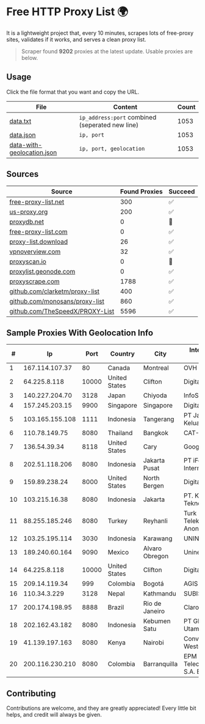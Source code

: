 
# Free HTTP Proxy List 🌍

It is a lightweight project that, every 10 minutes, scrapes lots of free-proxy sites, validates if it works, and serves a clean proxy list.


> Scraper found **9202** proxies at the latest update. Usable proxies are below.

## Usage

Click the file format that you want and copy the URL.


|File|Content|Count|
|----|-------|-----|
|[data.txt](https://raw.githubusercontent.com/themiralay/Proxy-List-World/master/data.txt)|`ip_address:port` combined (seperated new line)|1053|
|[data.json](https://raw.githubusercontent.com/themiralay/Proxy-List-World/master/data.json)|`ip, port`|1053|
|[data-with-geolocation.json](https://raw.githubusercontent.com/themiralay/Proxy-List-World/master/data-with-geolocation.json)|`ip, port, geolocation`|1053|

## Sources

|Source|Found Proxies|Succeed|
|------|-------------|-------|
|[free-proxy-list.net](https://free-proxy-list.net)|300|✅|
|[us-proxy.org](https://www.us-proxy.org)|200|✅|
|[proxydb.net](http://proxydb.net)|0|🚫|
|[free-proxy-list.com](https://free-proxy-list.com/?page=&port=&type%5B%5D=http&type%5B%5D=https&up_time=0&search=Search)|0|✅|
|[proxy-list.download](https://www.proxy-list.download/HTTP)|26|✅|
|[vpnoverview.com](https://vpnoverview.com/privacy/anonymous-browsing/free-proxy-servers)|32|✅|
|[proxyscan.io](https://www.proxyscan.io)|0|🚫|
|[proxylist.geonode.com](https://proxylist.geonode.com/api/proxy-list?limit=300&page=1&sort_by=lastChecked&sort_type=desc&protocols=http,https)|0|✅|
|[proxyscrape.com](https://api.proxyscrape.com/v2/?request=displayproxies&protocol=http&timeout=10000&country=all&ssl=all&anonymity=all)|1788|✅|
|[github.com/clarketm/proxy-list](https://raw.githubusercontent.com/clarketm/proxy-list/master/proxy-list-raw.txt)|400|✅|
|[github.com/monosans/proxy-list](https://raw.githubusercontent.com/monosans/proxy-list/main/proxies/http.txt)|860|✅|
|[github.com/TheSpeedX/PROXY-List](https://raw.githubusercontent.com/TheSpeedX/PROXY-List/master/http.txt)|5596|✅|


## Sample Proxies With Geolocation Info

|#|Ip|Port|Country|City|Internet Service Provider|
|-|--|----|-------|----|-------------------------|
|1|167.114.107.37|80|Canada|Montreal|OVH SAS|
|2|64.225.8.118|10000|United States|Clifton|DigitalOcean, LLC|
|3|140.227.204.70|3128|Japan|Chiyoda|InfoSphere|
|4|157.245.203.15|9900|Singapore|Singapore|DigitalOcean, LLC|
|5|103.165.155.108|1111|Indonesia|Tangerang|PT Jaringan Keluarga Bersama|
|6|110.78.149.75|8080|Thailand|Bangkok|CAT-BB|
|7|136.54.39.34|8118|United States|Cary|Google Fiber Inc.|
|8|202.51.118.206|8080|Indonesia|Jakarta Pusat|PT iForte Global Internet|
|9|159.89.238.24|8000|United States|North Bergen|DigitalOcean, LLC|
|10|103.215.16.38|8080|Indonesia|Jakarta|PT. Kreasi Sejahtera Teknologi|
|11|88.255.185.246|8080|Turkey|Reyhanli|Turk Telekomunikasyon Anonim Sirketi|
|12|103.25.195.114|3030|Indonesia|Karawang|UNINA|
|13|189.240.60.164|9090|Mexico|Alvaro Obregon|Uninet S.A. de C.V.|
|14|64.225.8.118|10000|United States|Clifton|DigitalOcean, LLC|
|15|209.14.119.34|999|Colombia|Bogotá|AGIS|
|16|110.34.3.229|3128|Nepal|Kathmandu|SUBISU C7|
|17|200.174.198.95|8888|Brazil|Rio de Janeiro|Claro S.A|
|18|202.162.43.182|8080|Indonesia|Kebumen Satu|PT Global Prima Utama|
|19|41.139.197.163|8080|Kenya|Nairobi|Converged services Western|
|20|200.116.230.210|8080|Colombia|Barranquilla|EPM Telecomunicaciones S.A. E.S.P|



## Contributing

Contributions are welcome, and they are greatly appreciated! Every
little bit helps, and credit will always be given.

